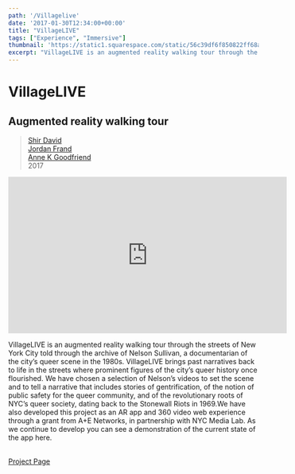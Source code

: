 ```yaml
---
path: '/Villagelive'
date: '2017-01-30T12:34:00+00:00'
title: "VillageLIVE"
tags: ["Experience", "Immersive"]
thumbnail: 'https://static1.squarespace.com/static/56c39df6f850822ff68ac352/t/5a7a021fe4966b5472d1b6a6/1517945394337/villagelive.gif'
excerpt: "VillageLIVE is an augmented reality walking tour through the streets of New York City told through the archive of Nelson Sullivan, a documentarian of the city’s queer scene in the 1980s."
---
```

# VillageLIVE
## Augmented reality walking tour
> [Shir David](https://shirdavid.com/)  
> [Jordan Frand](http://jordan-frand.squarespace.com/)  
> [Anne K Goodfriend](https://www.annekgoodfriend.com/)  
> 2017

<iframe width="560" height="315" src="https://www.youtube.com/embed/vID0Cs3Ue28" frameborder="0" allow="autoplay; encrypted-media" allowfullscreen></iframe>

VillageLIVE is an augmented reality walking tour through the streets of New York City told through the archive of Nelson Sullivan, a documentarian of the city’s queer scene in the 1980s. VillageLIVE brings past narratives back to life in the streets where prominent figures of the city’s queer history once flourished. We have chosen a selection of Nelson’s videos to set the scene and to tell a narrative that includes stories of gentrification, of the notion of public safety for the queer community, and of the revolutionary roots of NYC’s queer society, dating back to the Stonewall Riots in 1969.We have also developed this project as an AR app and 360 video web experience through a grant from A+E Networks, in partnership with NYC Media Lab.  As we continue to develop you can see a demonstration of the current state of the app here.

<br>
<a class="btn btn-outline-primary" href="https://annekgoodfriend.github.io/Bootstrap_villageLIVE/" role="button">Project Page</a>